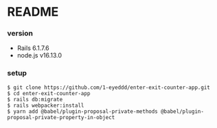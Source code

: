 # README

### version
- Rails 6.1.7.6
- node.js v16.13.0

### setup

```
$ git clone https://github.com/1-eyeddd/enter-exit-counter-app.git
$ cd enter-exit-counter-app
$ rails db:migrate
$ rails webpacker:install
$ yarn add @babel/plugin-proposal-private-methods @babel/plugin-proposal-private-property-in-object
```
